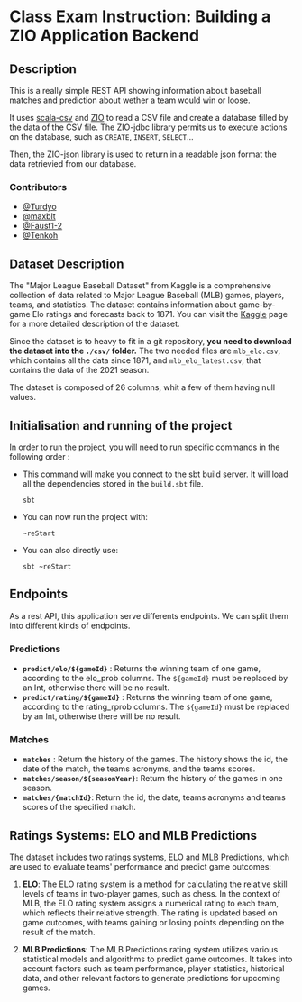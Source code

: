 # Class Exam Instruction: Building a ZIO Application Backend

## Description

This is a really simple REST API showing information about baseball matches and prediction about wether a team would win or loose.

It uses [scala-csv](https://github.com/tototoshi/scala-csv) and [ZIO](https://zio.dev/overview/getting-started) to read a CSV file and create a database filled by the data of the CSV file. The ZIO-jdbc library permits us to execute actions on the database, such as `CREATE`, `INSERT`, `SELECT`...  

Then, the ZIO-json library is used to return in a readable json format the data retrievied from our database.

### Contributors

- [@Turdyo](https://github.com/Turdyo)
- [@maxblt](https://github.com/maxblt)
- [@Faust1-2](https://github.com/Faust1-2)
- [@Tenkoh](https://github.com/BlanchardNicolas)

## Dataset Description
The "Major League Baseball Dataset" from Kaggle is a comprehensive collection of data related to Major League Baseball (MLB) games, players, teams, and statistics. The dataset contains information about game-by-game Elo ratings and forecasts back to 1871. You can visit the [Kaggle](https://www.kaggle.com/datasets/saurabhshahane/major-league-baseball-dataset) page for a more detailed description of the dataset. 

Since the dataset is to heavy to fit in a git repository, **you need to download the dataset into the `./csv/` folder.** The two needed files are `mlb_elo.csv`, which contains all the data since 1871, and `mlb_elo_latest.csv`, that contains the data of the 2021 season.

The dataset is composed of 26 columns, whit a few of them having null values.

## Initialisation and running of the project

In order to run the project, you will need to run specific commands in the following order :

- This command will make you connect to the sbt build server. It will load all the dependencies stored in the `build.sbt` file.
  ```
  sbt
  ```

- You can now run the project with:
  ```
  ~reStart
  ```
- You can also directly use:
  ```
  sbt ~reStart
  ```

## Endpoints

As a rest API, this application serve differents endpoints. We can split them into different kinds of endpoints.

### Predictions

- **`predict/elo/${gameId}`** : Returns the winning team of one game, according to the elo_prob columns. The `${gameId}` must be replaced by an Int, otherwise there will be no result.
- **`predict/rating/${gameId}`** : Returns the winning team of one game, according to the rating_rprob columns. The `${gameId}` must be replaced by an Int, otherwise there will be no result.

### Matches

- **`matches`** : Return the history of the games. The history shows the id, the date of the match, the teams acronyms, and the teams scores. 
- **`matches/season/${seasonYear}`**: Return the history of the games in one season.
- **`matches/{matchId}`**: Return the id, the date, teams acronyms and teams scores of the specified match.


## Ratings Systems: ELO and MLB Predictions
The dataset includes two ratings systems, ELO and MLB Predictions, which are used to evaluate teams' performance and predict game outcomes:

1. **ELO**: The ELO rating system is a method for calculating the relative skill levels of teams in two-player games, such as chess. In the context of MLB, the ELO rating system assigns a numerical rating to each team, which reflects their relative strength. The rating is updated based on game outcomes, with teams gaining or losing points depending on the result of the match.

2. **MLB Predictions**: The MLB Predictions rating system utilizes various statistical models and algorithms to predict game outcomes. It takes into account factors such as team performance, player statistics, historical data, and other relevant factors to generate predictions for upcoming games.